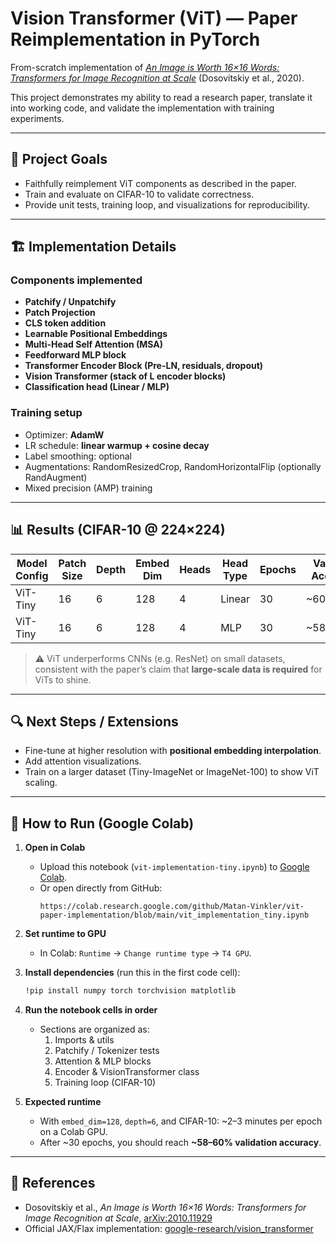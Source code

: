 # Vision Transformer (ViT) — Paper Reimplementation in PyTorch

From-scratch implementation of *[An Image is Worth 16×16 Words: Transformers for Image Recognition at Scale](https://arxiv.org/pdf/2010.11929)* (Dosovitskiy et al., 2020).

This project demonstrates my ability to read a research paper, translate it into working code, and validate the implementation with training experiments.

---

## 📌 Project Goals

* Faithfully reimplement ViT components as described in the paper.
* Train and evaluate on CIFAR-10 to validate correctness.
* Provide unit tests, training loop, and visualizations for reproducibility.

---

## 🏗️ Implementation Details

### Components implemented

* **Patchify / Unpatchify**
* **Patch Projection**
* **CLS token addition**
* **Learnable Positional Embeddings**
* **Multi-Head Self Attention (MSA)**
* **Feedforward MLP block**
* **Transformer Encoder Block (Pre-LN, residuals, dropout)**
* **Vision Transformer (stack of L encoder blocks)**
* **Classification head (Linear / MLP)**

### Training setup

* Optimizer: **AdamW**
* LR schedule: **linear warmup + cosine decay**
* Label smoothing: optional
* Augmentations: RandomResizedCrop, RandomHorizontalFlip (optionally RandAugment)
* Mixed precision (AMP) training

---

## 📊 Results (CIFAR-10 @ 224×224)

| Model Config | Patch Size | Depth | Embed Dim | Heads | Head Type | Epochs | Val Acc |
| ------------ | ---------- | ----- | --------- | ----- | --------- | ------ | ------- |
| ViT-Tiny     | 16         | 6     | 128       | 4     | Linear    | 30     | \~60%   |
| ViT-Tiny     | 16         | 6     | 128       | 4     | MLP       | 30     | \~58%   |

> ⚠️ ViT underperforms CNNs (e.g. ResNet) on small datasets, consistent with the paper’s claim that **large-scale data is required** for ViTs to shine.

---

## 🔍 Next Steps / Extensions

* Fine-tune at higher resolution with **positional embedding interpolation**.
* Add attention visualizations.
* Train on a larger dataset (Tiny-ImageNet or ImageNet-100) to show ViT scaling.

---

## 🚀 How to Run (Google Colab)

1. **Open in Colab**

   * Upload this notebook (`vit-implementation-tiny.ipynb`) to [Google Colab](https://colab.research.google.com/).
   * Or open directly from GitHub:
     ```
     https://colab.research.google.com/github/Matan-Vinkler/vit-paper-implementation/blob/main/vit_implementation_tiny.ipynb
     ```

2. **Set runtime to GPU**

   * In Colab: `Runtime` → `Change runtime type` → `T4 GPU`.

3. **Install dependencies** (run this in the first code cell):

   ```bash
   !pip install numpy torch torchvision matplotlib
   ```

4. **Run the notebook cells in order**

   * Sections are organized as:
     1. Imports & utils
     2. Patchify / Tokenizer tests
     3. Attention & MLP blocks
     4. Encoder & VisionTransformer class
     5. Training loop (CIFAR-10)

5. **Expected runtime**

   * With `embed_dim=128`, `depth=6`, and CIFAR-10: \~2–3 minutes per epoch on a Colab GPU.
   * After \~30 epochs, you should reach **\~58–60% validation accuracy**.

---

## 📖 References

* Dosovitskiy et al., *An Image is Worth 16×16 Words: Transformers for Image Recognition at Scale*, [arXiv:2010.11929](https://arxiv.org/abs/2010.11929)
* Official JAX/Flax implementation: [google-research/vision\_transformer](https://github.com/google-research/vision_transformer)
